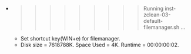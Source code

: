 * >>>>>>>>> Running inst-zclean-03-default-filemanager.sh ...
  * Set shortcut key(WIN+e) for filemanager.
  * Disk size = 7618788K. Space Used = 4K. Runtime = 00:00:00:02.
